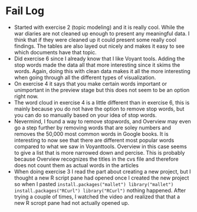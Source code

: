 # Fail Log

* Started with exercise 2 (topic modeling) and it is really cool. While the war diaries are not cleaned up enough to present any meaningful data. I think that if they were cleaned up it could present some really cool findings. The tables are also layed out nicely and makes it easy to see which documents have that topic.
* Did exercise 6 since I already know that I like Voyant tools. Adding the stop words made the data all that more interesting since it skims the words. Again, doing this with clean data makes it all the more interesting when going through all the different types of visualization.
* On exercise 4 it says that you make certain words important or unimportant in the preview stage but this does not seem to be an option right now.
* The word cloud in exercise 4 is a little different than in exercise 6, this is mainly because you do not have the option to remove stop words, but you can do so manually based on your idea of stop words.
* Nevermind, I found a way to remove stopwords, and Overview may even go a step further by removing words that are soley numbers and removes the 50,000 most common words in Google books. It is interesting to now see that there are different most popular words compared to what we saw in Voyanttools. Overview in this case seems to give a list that is more narrowed down and percise. This is probably because Overview recognizes the titles in the cvs file and therefore does not count them as actual words in the articles
* When doing exercise 3 I read the part about creating a new project, but I thought a new R script pane had opened once I created the new project so when I pasted `install.packages("mallet") library("mallet") install.packages("RCurl") library("RCurl")` nothing happened. After trying a couple of times, I watched the video and realized that that a new R scropt pane had not actually opened up.
